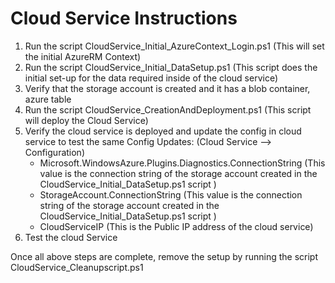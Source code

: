 # Cloud Service Instructions

1) Run the script CloudService_Initial_AzureContext_Login.ps1 (This will set the initial AzureRM Context)
2) Run the script CloudService_Initial_DataSetup.ps1 (This script does the initial set-up for the data required inside of the cloud service)
3) Verify that the storage account is created and it has a blob container, azure table
4) Run the script CloudService_CreationAndDeployment.ps1 (This script will deploy the Cloud Service)
5) Verify the cloud service is deployed and update the config in cloud service to test the same
	Config Updates: (Cloud Service --> Configuration)
	- Microsoft.WindowsAzure.Plugins.Diagnostics.ConnectionString (This value is the connection string of the storage account created in the CloudService_Initial_DataSetup.ps1 script )
	- StorageAccount.ConnectionString (This value is the connection string of the storage account created in the CloudService_Initial_DataSetup.ps1 script )
	- CloudServiceIP (This is the Public IP address of the cloud service)
6) Test the cloud Service


Once all above steps are complete, remove the setup by running the script CloudService_Cleanupscript.ps1














